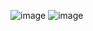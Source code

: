 ![image](https://user-images.githubusercontent.com/77582858/195773387-89c11c01-74c3-45e0-a3eb-e644717dc9d5.png)
![image](https://user-images.githubusercontent.com/77582858/195773355-26ecf385-e397-41af-95ca-da1b7b2215ed.png)
  
